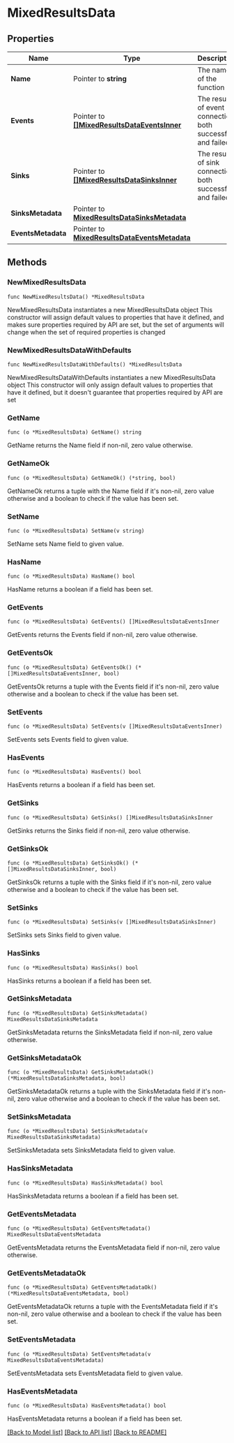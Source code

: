 # MixedResultsData

## Properties

Name | Type | Description | Notes
------------ | ------------- | ------------- | -------------
**Name** | Pointer to **string** | The name of the function | [optional] 
**Events** | Pointer to [**[]MixedResultsDataEventsInner**](MixedResultsDataEventsInner.md) | The results of event connection, both successful and failed | [optional] 
**Sinks** | Pointer to [**[]MixedResultsDataSinksInner**](MixedResultsDataSinksInner.md) | The results of sink connection, both successful and failed | [optional] 
**SinksMetadata** | Pointer to [**MixedResultsDataSinksMetadata**](MixedResultsDataSinksMetadata.md) |  | [optional] 
**EventsMetadata** | Pointer to [**MixedResultsDataEventsMetadata**](MixedResultsDataEventsMetadata.md) |  | [optional] 

## Methods

### NewMixedResultsData

`func NewMixedResultsData() *MixedResultsData`

NewMixedResultsData instantiates a new MixedResultsData object
This constructor will assign default values to properties that have it defined,
and makes sure properties required by API are set, but the set of arguments
will change when the set of required properties is changed

### NewMixedResultsDataWithDefaults

`func NewMixedResultsDataWithDefaults() *MixedResultsData`

NewMixedResultsDataWithDefaults instantiates a new MixedResultsData object
This constructor will only assign default values to properties that have it defined,
but it doesn't guarantee that properties required by API are set

### GetName

`func (o *MixedResultsData) GetName() string`

GetName returns the Name field if non-nil, zero value otherwise.

### GetNameOk

`func (o *MixedResultsData) GetNameOk() (*string, bool)`

GetNameOk returns a tuple with the Name field if it's non-nil, zero value otherwise
and a boolean to check if the value has been set.

### SetName

`func (o *MixedResultsData) SetName(v string)`

SetName sets Name field to given value.

### HasName

`func (o *MixedResultsData) HasName() bool`

HasName returns a boolean if a field has been set.

### GetEvents

`func (o *MixedResultsData) GetEvents() []MixedResultsDataEventsInner`

GetEvents returns the Events field if non-nil, zero value otherwise.

### GetEventsOk

`func (o *MixedResultsData) GetEventsOk() (*[]MixedResultsDataEventsInner, bool)`

GetEventsOk returns a tuple with the Events field if it's non-nil, zero value otherwise
and a boolean to check if the value has been set.

### SetEvents

`func (o *MixedResultsData) SetEvents(v []MixedResultsDataEventsInner)`

SetEvents sets Events field to given value.

### HasEvents

`func (o *MixedResultsData) HasEvents() bool`

HasEvents returns a boolean if a field has been set.

### GetSinks

`func (o *MixedResultsData) GetSinks() []MixedResultsDataSinksInner`

GetSinks returns the Sinks field if non-nil, zero value otherwise.

### GetSinksOk

`func (o *MixedResultsData) GetSinksOk() (*[]MixedResultsDataSinksInner, bool)`

GetSinksOk returns a tuple with the Sinks field if it's non-nil, zero value otherwise
and a boolean to check if the value has been set.

### SetSinks

`func (o *MixedResultsData) SetSinks(v []MixedResultsDataSinksInner)`

SetSinks sets Sinks field to given value.

### HasSinks

`func (o *MixedResultsData) HasSinks() bool`

HasSinks returns a boolean if a field has been set.

### GetSinksMetadata

`func (o *MixedResultsData) GetSinksMetadata() MixedResultsDataSinksMetadata`

GetSinksMetadata returns the SinksMetadata field if non-nil, zero value otherwise.

### GetSinksMetadataOk

`func (o *MixedResultsData) GetSinksMetadataOk() (*MixedResultsDataSinksMetadata, bool)`

GetSinksMetadataOk returns a tuple with the SinksMetadata field if it's non-nil, zero value otherwise
and a boolean to check if the value has been set.

### SetSinksMetadata

`func (o *MixedResultsData) SetSinksMetadata(v MixedResultsDataSinksMetadata)`

SetSinksMetadata sets SinksMetadata field to given value.

### HasSinksMetadata

`func (o *MixedResultsData) HasSinksMetadata() bool`

HasSinksMetadata returns a boolean if a field has been set.

### GetEventsMetadata

`func (o *MixedResultsData) GetEventsMetadata() MixedResultsDataEventsMetadata`

GetEventsMetadata returns the EventsMetadata field if non-nil, zero value otherwise.

### GetEventsMetadataOk

`func (o *MixedResultsData) GetEventsMetadataOk() (*MixedResultsDataEventsMetadata, bool)`

GetEventsMetadataOk returns a tuple with the EventsMetadata field if it's non-nil, zero value otherwise
and a boolean to check if the value has been set.

### SetEventsMetadata

`func (o *MixedResultsData) SetEventsMetadata(v MixedResultsDataEventsMetadata)`

SetEventsMetadata sets EventsMetadata field to given value.

### HasEventsMetadata

`func (o *MixedResultsData) HasEventsMetadata() bool`

HasEventsMetadata returns a boolean if a field has been set.


[[Back to Model list]](../README.md#documentation-for-models) [[Back to API list]](../README.md#documentation-for-api-endpoints) [[Back to README]](../README.md)


